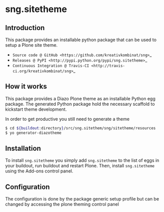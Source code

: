 # sng.sitetheme

## Introduction

This package provides an installable python package that can be used to setup
a Plone site theme.

* `Source code @ GitHub <https://github.com/kreativkombinat/sng>`_
* `Releases @ PyPI <http://pypi.python.org/pypi/sng.sitetheme>`_
* `Continuous Integration @ Travis-CI <http://travis-ci.org/kreativkombinat/sng>`_

## How it works

This package provides a Diazo Plone theme as an installable Python egg package.
The generated Python package hold the necessary scaffold to kickstart theme
development.

In order to get productive you still need to generate a theme

```bash
$ cd ${buildout:directory}/src/sng.sitethem/sng/sitetheme/resources
$ yo generator-diazotheme

```


## Installation

To install `sng.sitetheme` you simply add ``sng.sitetheme``
to the list of eggs in your buildout, run buildout and restart Plone.
Then, install `sng.sitetheme` using the Add-ons control panel.


## Configuration

The configuration is done by the package generic setup profile but can be changed by accessing the plone theming control panel
